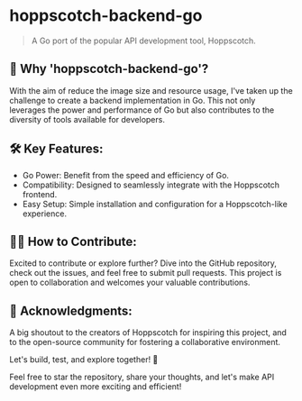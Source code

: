 # hoppscotch-backend-go

> A Go port of the popular API development tool, Hoppscotch.

## 🚀 Why 'hoppscotch-backend-go'?

With the aim of reduce the image size and resource usage, I've taken up the challenge to create a backend implementation in Go. This not only leverages the power and performance of Go but also contributes to the diversity of tools available for developers.

## 🛠️ Key Features:

- Go Power: Benefit from the speed and efficiency of Go.
- Compatibility: Designed to seamlessly integrate with the Hoppscotch frontend.
- Easy Setup: Simple installation and configuration for a Hoppscotch-like experience.

## 👩‍💻 How to Contribute:
Excited to contribute or explore further? Dive into the GitHub repository, check out the issues, and feel free to submit pull requests. This project is open to collaboration and welcomes your valuable contributions.

## 🙏 Acknowledgments:
A big shoutout to the creators of Hoppscotch for inspiring this project, and to the open-source community for fostering a collaborative environment.

Let's build, test, and explore together! 🌟

Feel free to star the repository, share your thoughts, and let's make API development even more exciting and efficient!
